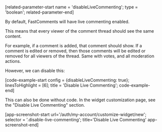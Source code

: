[related-parameter-start name = 'disableLiveCommenting'; type = 'boolean'; related-parameter-end]

By default, FastComments will have live commenting enabled.

This means that every viewer of the comment thread should see the same content.

For example, if a comment is added, that comment should show. If a comment is edited or removed,
then those comments will be edited or removed for all viewers of the thread. Same with votes, and all moderation actions.

However, we can disable this:

[code-example-start config = {disableLiveCommenting: true}; linesToHighlight = [6]; title = 'Disable Live Commenting'; code-example-end]

This can also be done without code. In the widget customization page, see the "Disable Live Commenting" section.

[app-screenshot-start url='/auth/my-account/customize-widget/new'; selector = '.disable-live-commenting'; title='Disable Live Commenting' app-screenshot-end]
